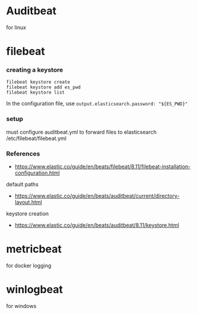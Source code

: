# Auditbeat
for linux

# filebeat

### creating a keystore
`filebeat keystore create`<br>
`filebeat keystore add es_pwd`<br>
`filebeat keystore list`

In the configuration file, use `output.elasticsearch.password: "${ES_PWD}"`

### setup
must configure auditbeat.yml to forward files to elasticsearch
/etc/filebeat/filebeat.yml



### References
- https://www.elastic.co/guide/en/beats/filebeat/8.11/filebeat-installation-configuration.html

default paths

- https://www.elastic.co/guide/en/beats/auditbeat/current/directory-layout.html

keystore creation
 - https://www.elastic.co/guide/en/beats/auditbeat/8.11/keystore.html

# metricbeat
for docker logging

# winlogbeat
for windows
